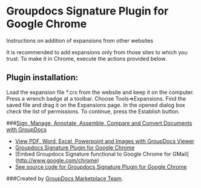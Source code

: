 Groupdocs Signature Plugin for Google Chrome
===============================

Instructions on addition of expansions from other websites

It is recommended to add expansions only from those sites to which you trust. To make it in Chrome, execute the actions provided below.

## Plugin installation:

Load the expansion file *.crx from the website and keep it on the computer.
Press a wrench badge at a toolbar.
Choose Tools=>Expansions.
Find the saved file and drag it on the Expansions page.
In the opened dialog box check the list of permissions. To continue, press the Establish button.

###[Sign, Manage, Annotate, Assemble, Compare and Convert Documents with GroupDocs](http://groupdocs.com)
* [View PDF, Word, Excel, Powerpoint and Images with GroupDocs Viewer](http://groupdocs.com/apps/viewer)
* [Groupdocs Signature Plugin for Google Chrome](https://github.com/liosha2007/chrome-groupdocs-signature-gmail)
* [Embed Groupdocs Signature functional to Google Chrome for GMail] (http://www.google.com/chrome)
* [See source code for Groupdocs Signature Plugin for Google Chrome](https://github.com/liosha2007/chrome-groupdocs-signature-gmail-source)

###Created by [GroupDocs Marketplace Team](http://groupdocs.com/marketplace/).